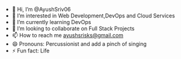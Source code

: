 - 👋 Hi, I’m @AyushSriv06
- 👀 I’m interested in Web Development,DevOps and Cloud Services
- 🌱 I’m currently learning DevOps
- 💞️ I’m looking to collaborate on Full Stack Projects
- 📫 How to reach me ayushsrisks@gmail.com
- 😄 Pronouns: Percussionist and add a pinch of singing 
- ⚡ Fun fact: Life

<!---
AyushSriv06/AyushSriv06 is a ✨ special ✨ repository because its `README.md` (this file) appears on your GitHub profile.
You can click the Preview link to take a look at your changes.
--->
